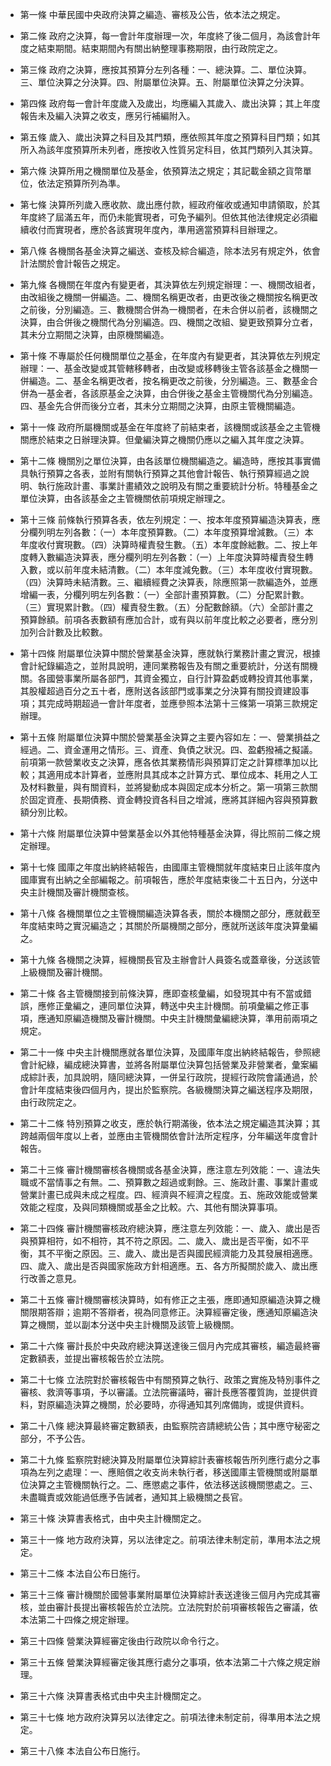 * 第一條 中華民國中央政府決算之編造、審核及公告，依本法之規定。

* 第二條 政府之決算，每一會計年度辦理一次，年度終了後二個月，為該會計年度之結束期間。結束期間內有關出納整理事務期限，由行政院定之。

* 第三條 政府之決算，應按其預算分左列各種：一、總決算。二、單位決算。三、單位決算之分決算。四、附屬單位決算。五、附屬單位決算之分決算。

* 第四條 政府每一會計年度歲入及歲出，均應編入其歲入、歲出決算；其上年度報告未及編入決算之收支，應另行補編附入。

* 第五條 歲入、歲出決算之科目及其門類，應依照其年度之預算科目門類；如其所入為該年度預算所未列者，應按收入性質另定科目，依其門類列入其決算。

* 第六條 決算所用之機關單位及基金，依預算法之規定；其記載金額之貨幣單位，依法定預算所列為準。

* 第七條 決算所列歲入應收款、歲出應付款，經政府催收或通知申請領取，於其年度終了屆滿五年，而仍未能實現者，可免予編列。但依其他法律規定必須繼續收付而實現者，應於各該實現年度內，準用適當預算科目辦理之。

* 第八條 各機關各基金決算之編送、查核及綜合編造，除本法另有規定外，依會計法關於會計報告之規定。

* 第九條 各機關在年度內有變更者，其決算依左列規定辦理：一、機關改組者，由改組後之機關一併編造。二、機關名稱更改者，由更改後之機關按名稱更改之前後，分別編造。三、數機關合併為一機關者，在未合併以前者，該機關之決算，由合併後之機關代為分別編造。四、機關之改組、變更致預算分立者，其未分立期間之決算，由原機關編造。

* 第十條 不專屬於任何機關單位之基金，在年度內有變更者，其決算依左列規定辦理：一、基金改變或其管轄移轉者，由改變或移轉後主管各該基金之機關一併編造。二、基金名稱更改者，按名稱更改之前後，分別編造。三、數基金合併為一基金者，各該原基金之決算，由合併後之基金主管機關代為分別編造。四、基金先合併而後分立者，其未分立期間之決算，由原主管機關編造。

* 第十一條 政府所屬機關或基金在年度終了前結束者，該機關或該基金之主管機關應於結束之日辦理決算。但彙編決算之機關仍應以之編入其年度之決算。

* 第十二條 機關別之單位決算，由各該單位機關編造之。編造時，應按其事實備具執行預算之各表，並附有關執行預算之其他會計報告、執行預算經過之說明、執行施政計畫、事業計畫績效之說明及有關之重要統計分析。特種基金之單位決算，由各該基金之主管機關依前項規定辦理之。

* 第十三條 前條執行預算各表，依左列規定：一、按本年度預算編造決算表，應分欄列明左列各數：（一）本年度預算數。（二）本年度預算增減數。（三）本年度收付實現數。（四）決算時權責發生數。（五）本年度餘絀數。二、按上年度轉入數編造決算表，應分欄列明左列各數：（一）上年度決算時權責發生轉入數，或以前年度未結清數。（二）本年度減免數。（三）本年度收付實現數。（四）決算時未結清數。三、繼續經費之決算表，除應照第一款編造外，並應增編一表，分欄列明左列各數：（一）全部計畫預算數。（二）分配累計數。（三）實現累計數。（四）權責發生數。（五）分配數餘額。（六）全部計畫之預算餘額。前項各表數額有應加合計，或有與以前年度比較之必要者，應分別加列合計數及比較數。

* 第十四條 附屬單位決算中關於營業基金決算，應就執行業務計畫之實況，根據會計紀錄編造之，並附具說明，連同業務報告及有關之重要統計，分送有關機關。各國營事業所屬各部門，其資金獨立，自行計算盈虧或轉投資其他事業，其股權超過百分之五十者，應附送各該部門或事業之分決算有關投資建設事項；其完成時期超過一會計年度者，並應參照本法第十三條第一項第三款規定辦理。

* 第十五條 附屬單位決算中關於營業基金決算之主要內容如左：一、營業損益之經過。二、資金運用之情形。三、資產、負債之狀況。四、盈虧撥補之擬議。前項第一款營業收支之決算，應各依其業務情形與預算訂定之計算標準加以比較；其適用成本計算者，並應附具其成本之計算方式、單位成本、耗用之人工及材料數量，與有關資料，並將變動成本與固定成本分析之。第一項第三款關於固定資產、長期債務、資金轉投資各科目之增減，應將其詳細內容與預算數額分別比較。

* 第十六條 附屬單位決算中營業基金以外其他特種基金決算，得比照前二條之規定辦理。

* 第十七條 國庫之年度出納終結報告，由國庫主管機關就年度結束日止該年度內國庫實有出納之全部編報之。前項報告，應於年度結束後二十五日內，分送中央主計機關及審計機關查核。

* 第十八條 各機關單位之主管機關編造決算各表，關於本機關之部分，應就截至年度結束時之實況編造之；其關於所屬機關之部分，應就所送該年度決算彙編之。

* 第十九條 各機關之決算，經機關長官及主辦會計人員簽名或蓋章後，分送該管上級機關及審計機關。

* 第二十條 各主管機關接到前條決算，應即查核彙編，如發現其中有不當或錯誤，應修正彙編之，連同單位決算，轉送中央主計機關。前項彙編之修正事項，應通知原編造機關及審計機關。中央主計機關彙編總決算，準用前兩項之規定。

* 第二十一條 中央主計機關應就各單位決算，及國庫年度出納終結報告，參照總會計紀綠，編成總決算書，並將各附屬單位決算包括營業及非營業者，彙案編成綜計表，加具說明，隨同總決算，一併呈行政院，提經行政院會議通過，於會計年度結束後四個月內，提出於監察院。各級機關決算之編送程序及期限，由行政院定之。

* 第二十二條 特別預算之收支，應於執行期滿後，依本法之規定編造其決算；其跨越兩個年度以上者，並應由主管機關依會計法所定程序，分年編送年度會計報告。

* 第二十三條 審計機關審核各機關或各基金決算，應注意左列效能：一、違法失職或不當情事之有無。二、預算數之超過或剩餘。三、施政計畫、事業計畫或營業計畫已成與未成之程度。四、經濟與不經濟之程度。五、施政效能或營業效能之程度，及與同類機關或基金之比較。六、其他有關決算事項。

* 第二十四條 審計機關審核政府總決算，應注意左列效能：一、歲入、歲出是否與預算相符，如不相符，其不符之原因。二、歲入、歲出是否平衡，如不平衡，其不平衡之原因。三、歲入、歲出是否與國民經濟能力及其發展相適應。四、歲入、歲出是否與國家施政方針相適應。五、各方所擬關於歲入、歲出應行改善之意見。

* 第二十五條 審計機關審核決算時，如有修正之主張，應即通知原編造決算之機關限期答辯；逾期不答辯者，視為同意修正。決算經審定後，應通知原編造決算之機關，並以副本分送中央主計機關及該管上級機關。

* 第二十六條 審計長於中央政府總決算送達後三個月內完成其審核，編造最終審定數額表，並提出審核報告於立法院。

* 第二十七條 立法院對於審核報告中有關預算之執行、政策之實施及特別事件之審核、救濟等事項，予以審議。立法院審議時，審計長應答覆質詢，並提供資料，對原編造決算之機關，於必要時，亦得通知其列席備詢，或提供資料。

* 第二十八條 總決算最終審定數額表，由監察院咨請總統公告；其中應守秘密之部分，不予公告。

* 第二十九條 監察院對總決算及附屬單位決算綜計表審核報告所列應行處分之事項為左列之處理：一、應賠償之收支尚未執行者，移送國庫主管機關或附屬單位決算之主管機關執行之。二、應懲處之事件，依法移送該機關懲處之。三、未盡職責或效能過低應予告誡者，通知其上級機關之長官。

* 第三十條 決算書表格式，由中央主計機關定之。

* 第三十一條 地方政府決算，另以法律定之。前項法律未制定前，準用本法之規定。

* 第三十二條 本法自公布日施行。

* 第三十三條 審計機關於國營事業附屬單位決算綜計表送達後三個月內完成其審核，並由審計長提出審核報告於立法院。立法院對於前項審核報告之審議，依本法第二十四條之規定辦理。

* 第三十四條 營業決算經審定後由行政院以命令行之。

* 第三十五條 營業決算經審定後其應行處分之事項，依本法第二十六條之規定辦理。

* 第三十六條 決算書表格式由中央主計機關定之。

* 第三十七條 地方政府決算另以法律定之。前項法律未制定前，得準用本法之規定。

* 第三十八條 本法自公布日施行。

